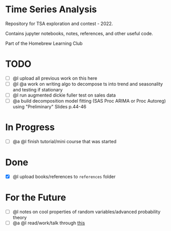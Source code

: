 # Time Series Analysis

Repository for TSA exploration and contest - 2022.

Contains jupyter notebooks, notes, references, and other useful code.

Part of the Homebrew Learning Club

# TODO

- [ ] @l upload all previous work on this here 
- [ ] @l @a work on writing algo to decompose ts into trend and seasonality and testing if stationary 
- [ ] @l run augmented dickie fuller test on sales data
- [ ] @a build decomposition model fitting (SAS Proc ARIMA or Proc Autoreg) using "Preliminary" Slides p.44-46

# In Progress 

- [ ] @a @l finish tutorial/mini course that was started 

# Done 

- [x] @l upload books/references to `references` folder

# For the Future 

- [ ] @l notes on cool properties of random variables/advanced probability theory
- [ ] @a @l read/work/talk through [this](https://ahmetbeyefendi.com/wp-content/uploads/2020/07/Algorithmic-Trading-and-Direct-Market-Access.pdf)
